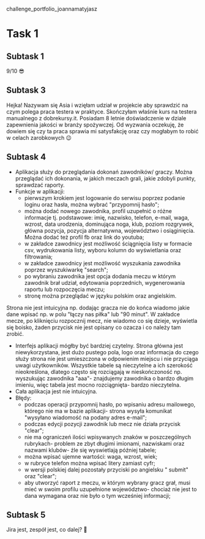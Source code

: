  challenge_portfolio_joannamatyjasz 
# Task 1
## Subtask 1
9/10 :sunglasses: 
## Subtask 3
Hejka! Nazywam się Asia i wzięłam udział w projekcie aby sprawdzić na czym polega praca testera w praktyce. Skończyłam właśnie kurs na testera manualnego z dobrekursy.it. Posiadam 8 letnie doświadczenie w dziale zapewnienia jakości w branży spożywczej. Od wyzwania oczekuję, że dowiem się czy ta praca sprawia mi satysfakcję oraz czy mogłabym to robić w celach zarobkowych :wink:
## Subtask 4
* Aplikacja służy do przeglądania dokonań zawodników/ graczy. Można przeglądać ich dokonania, w jakich meczach grali, jakie zdobyli punkty, sprawdzać raporty. 
* Funkcje w aplikacji:
  *  pierwszym krokiem jest logowanie do serwisu poprzez podanie loginu oraz hasła, można wybrać "przypomnij hasło";
  * można dodać nowego zawodnika, profil uzupełnić o różne informacje tj. podstawowe: imię, nazwisko, telefon, e-mail, waga, wzrost, data urodzenia, dominująca noga, klub, poziom rozgrywek, główna pozycja, pozycja alternatywna, województwo i osiąginięcia. Można dodać też profil fb oraz link do youtuba;
  * w zakładce zawodnicy jest możliwość ściągnięcia listy w formacie csv, wydrukowania listy, wyboru kolumn do wyświetlania oraz filtrowania;
  * w zakładce zawodnicy jest możliwość wyszukania zawodnika poprzez wyszukiwarkę "search";
  * po wybraniu zawodnika jest opcja dodania meczu w którym zawodnik brał udział, edytowania poprzednich, wygenerowania raportu lub rozpoczęcia meczu;
  * stronę można przeglądać w języku polskim oraz angielskim.
  
 Strona nie jest intuicyjna np. dodając gracza nie do końca wiadomo jakie dane wpisać np. w polu "łączy nas piłka" lub "90 minut". W zakładce mecze, po kliknięciu rozpocznij mecz, nie wiadomo co się dzieje, wyświetla się boisko, żaden przycisk nie jest opisany co ozacza i co należy tam zrobić.
 * Interfejs aplikacji mógłby być bardziej czytelny. Strona główna jest niewykorzystana, jest dużo pustego pola, logo oraz informacja do czego służy strona nie jest umieszczona w odpowienim miejscu i nie przyciąga uwagi użytkowników. Wszystkie tabele są nieczytelne a ich szerokość nieokreślona, dlatego często się rozciągają w nieskończoność np. wyszukując zawodnika "aaa"- znajdujemy zawodnika o bardzo długim imieniu, więc tabela jest mocno rozciągnięta- bardzo nieczytelna.
 * Cała aplikacja jest nie intuicyjna.
 * Błędy:
   * podczas operacji przypomnij hasło, po wpisaniu adresu mailowego, którego nie ma w bazie aplikacji- strona wysyła komunikat "wysyłano wiadomość na podany adres e-mail";
   * podczas edycji pozycji zawodnik lub mecz nie działa przycisk "clear";
   * nie ma ograniczeń ilości wpisywanych znaków w poszczególnych rubrykach- problem ze zbyt długimi imionami, nazwiskami oraz nazwami klubów- źle się wyswietlają później tabele;
   * można wpisać ujemne wartości: waga, wzrost, wiek;
   * w rubryce telefon można wpisać litery zamiast cyfr;
   * w wersji polskiej dalej pozostały przyciski po angielsku " submit" oraz "clear";
   * aby utworzyć raport z meczu, w którym wybrany gracz grał, musi mieć w swoim profilu uzupełnione województwo- chociaż nie jest to dana wymagana oraz nie było o tym wcześniej informacji;
   
## Subtask 5 
Jira jest, zespół jest, co dalej? :information_desk_person:
